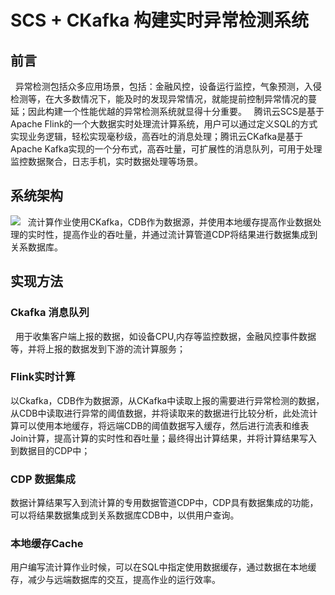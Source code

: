 # SCS + CKafka 构建实时异常检测系统
## 前言
&nbsp;&nbsp;异常检测包括众多应用场景，包括：金融风控，设备运行监控，气象预测，入侵检测等，在大多数情况下，能及时的发现异常情况，就能提前控制异常情况的蔓延；因此构建一个性能优越的异常检测系统就显得十分重要。
&nbsp;&nbsp;腾讯云SCS是基于Apache Flink的一个大数据实时处理流计算系统，用户可以通过定义SQL的方式实现业务逻辑，轻松实现毫秒级，高吞吐的消息处理；腾讯云CKafka是基于Apache Kafka实现的一个分布式，高吞吐量，可扩展性的消息队列，可用于处理监控数据聚合，日志手机，实时数据处理等场景。
## 系统架构
![](https://main.qcloudimg.com/raw/c3fe7dbbbbeaa4754873a86cfe6e6560.png)
&nbsp;&nbsp;流计算作业使用CKafka，CDB作为数据源，并使用本地缓存提高作业数据处理的实时性，提高作业的吞吐量，并通过流计算管道CDP将结果进行数据集成到关系数据库。
## 实现方法
### Ckafka 消息队列
&nbsp;&nbsp;用于收集客户端上报的数据，如设备CPU,内存等监控数据，金融风控事件数据等，并将上报的数据发到下游的流计算服务；
### Flink实时计算
以Ckafka，CDB作为数据源，从CKafka中读取上报的需要进行异常检测的数据，从CDB中读取进行异常的阈值数据，并将读取来的数据进行比较分析，此处流计算可以使用本地缓存，将远端CDB的阈值数据写入缓存，然后进行流表和维表Join计算，提高计算的实时性和吞吐量；最终得出计算结果，并将计算结果写入到数据目的CDP中；
### CDP 数据集成
数据计算结果写入到流计算的专用数据管道CDP中，CDP具有数据集成的功能，可以将结果数据集成到关系数据库CDB中，以供用户查询。
### 本地缓存Cache 
用户编写流计算作业时候，可以在SQL中指定使用数据缓存，通过数据在本地缓存，减少与远端数据库的交互，提高作业的运行效率。